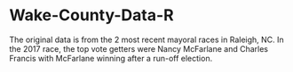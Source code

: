 # Wake-County-Data-R
The original data is from the 2 most recent mayoral races in Raleigh, NC. In the 2017 race, the top vote getters were Nancy McFarlane and Charles Francis with McFarlane winning after a run-off election.
